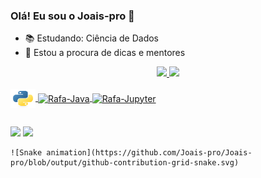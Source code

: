 ### Olá! Eu sou o Joais-pro 👋


- 📚 Estudando: Ciência de Dados
- 🤔 Estou a procura de dicas e mentores 

<div align="center">
  <a href="https://beacons.ai/Joais-pro">
  <img height="180em" src="https://github-readme-stats.vercel.app/api?username=Joais-pro&show_icons=true&theme=dark&include_all_commits=true&count_private=true"/>
  <img height="180em" src="https://github-readme-stats.vercel.app/api/top-langs/?username=Joais-pro&layout=compact&langs_count=7&theme=dark"/>
</div>
  
  <div style="display: inline_block"><br>
  <img align="center" alt="Rafa-Python" height="30" width="40" src="https://raw.githubusercontent.com/devicons/devicon/master/icons/python/python-original.svg">
  <img align="center" alt="Rafa-Java" height="30" width="40"
 src="https://cdn.jsdelivr.net/gh/devicons/devicon/icons/java/java-original-wordmark.svg" />
 <img align="center" alt="Rafa-Jupyter" height="30" width="40"
 src="https://cdn.jsdelivr.net/gh/devicons/devicon/icons/jupyter/jupyter-original-wordmark.svg" />
          
          
           
  
  ##
  
 <div>
  <a href = "joaissilvaestudante@gmail.com"><img src="https://img.shields.io/badge/Gmail-D14836?style=for-the-badge&logo=gmail&logoColor=white"_black"></a> 
  <a href="https://www.linkedin.com/in/joaisfelix/" target="_blank"><img src="https://img.shields.io/badge/-LinkedIn-%230077B5?style=for-the-badge&logo=linkedin&logoColor=white" target="_blank"></a>   
    
    
    ![Snake animation](https://github.com/Joais-pro/Joais-pro/blob/output/github-contribution-grid-snake.svg)
 </div>
  
   
  
